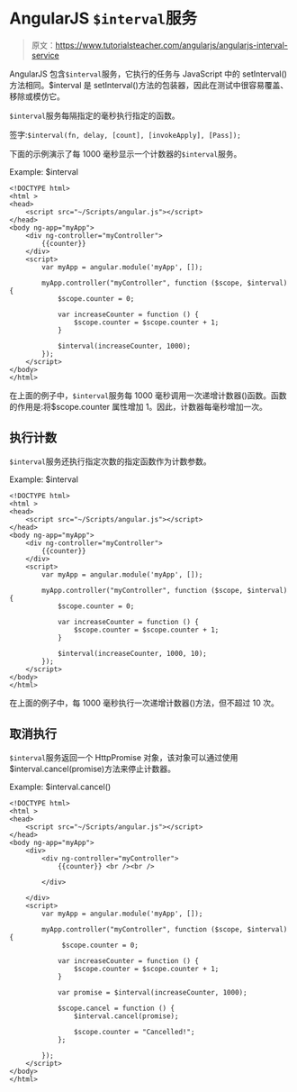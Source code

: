 # AngularJS `$interval`服务

> 原文：<https://www.tutorialsteacher.com/angularjs/angularjs-interval-service>

AngularJS 包含`$interval`服务，它执行的任务与 JavaScript 中的 setInterval()方法相同。$interval 是 setInterval()方法的包装器，因此在测试中很容易覆盖、移除或模仿它。

`$interval`服务每隔指定的毫秒执行指定的函数。

签字:`$interval(fn, delay, [count], [invokeApply], [Pass]);`

下面的示例演示了每 1000 毫秒显示一个计数器的`$interval`服务。

Example: $interval

```
<!DOCTYPE html>
<html >
<head>
    <script src="~/Scripts/angular.js"></script>
</head>
<body ng-app="myApp">
    <div ng-controller="myController">
        {{counter}} 
    </div>
    <script>
        var myApp = angular.module('myApp', []);

        myApp.controller("myController", function ($scope, $interval) {
            $scope.counter = 0;

            var increaseCounter = function () {
                $scope.counter = $scope.counter + 1;
            }

            $interval(increaseCounter, 1000);        
        });
    </script>
</body>
</html>
```

在上面的例子中，`$interval`服务每 1000 毫秒调用一次递增计数器()函数。函数的作用是:将$scope.counter 属性增加 1。因此，计数器每毫秒增加一次。

## 执行计数

`$interval`服务还执行指定次数的指定函数作为计数参数。

Example: $interval

```
<!DOCTYPE html>
<html >
<head>
    <script src="~/Scripts/angular.js"></script>
</head>
<body ng-app="myApp">
    <div ng-controller="myController">
        {{counter}} 
    </div>
    <script>
        var myApp = angular.module('myApp', []);

        myApp.controller("myController", function ($scope, $interval) {
            $scope.counter = 0;

            var increaseCounter = function () {
                $scope.counter = $scope.counter + 1;
            }

            $interval(increaseCounter, 1000, 10);
        });
    </script>
</body>
</html>
```

在上面的例子中，每 1000 毫秒执行一次递增计数器()方法，但不超过 10 次。

## 取消执行

`$interval`服务返回一个 HttpPromise 对象，该对象可以通过使用$interval.cancel(promise)方法来停止计数器。

Example: $interval.cancel()

```
<!DOCTYPE html>
<html >
<head>
    <script src="~/Scripts/angular.js"></script>
</head>
<body ng-app="myApp">
    <div>
        <div ng-controller="myController">
            {{counter}} <br /><br />
            
        </div>

    </div>
    <script>
        var myApp = angular.module('myApp', []);

        myApp.controller("myController", function ($scope, $interval) {
             $scope.counter = 0;

            var increaseCounter = function () {
                $scope.counter = $scope.counter + 1;
            }

            var promise = $interval(increaseCounter, 1000);

            $scope.cancel = function () {
                $interval.cancel(promise);

                $scope.counter = "Cancelled!";
            };

        });
    </script>
</body>
</html>
```